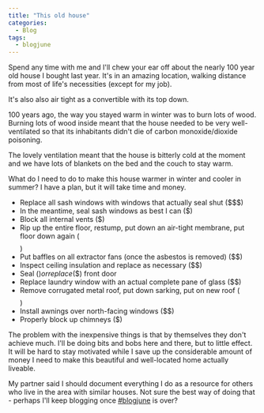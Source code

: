 ```yaml
---
title: "This old house"
categories:
  - Blog
tags:
  - blogjune
---
```


Spend any time with me and I'll chew your ear off about the nearly 100 year old house I bought last year. It's in an amazing
location, walking distance from most of life's necessities (except for my job).

It's also also air tight as a convertible with its top down.

100 years ago, the way you stayed warm in winter was to burn lots of wood. Burning lots of wood inside meant that the house
needed to be very well-ventilated so that its inhabitants didn't die of carbon monoxide/dioxide poisoning.

The lovely ventilation meant that the house is bitterly cold at the moment and we have lots of blankets on the bed and the
couch to stay warm.

What do I need to do to make this house warmer in winter and cooler in summer? I have a plan, but it will take time and money.

* Replace all sash windows with windows that actually seal shut ($$$)
* In the meantime, seal sash windows as best I can ($)
* Block all internal vents ($)
* Rip up the entire floor, restump, put down an air-tight membrane, put floor down again ($$$$)
* Put baffles on all extractor fans (once the asbestos is removed) ($$)
* Inspect ceiling insulation and replace as necessary ($$)
* Seal ($) or replace ($$) front door
* Replace laundry window with an actual complete pane of glass ($$)
* Remove corrugated metal roof, put down sarking, put on new roof ($$$$)
* Install awnings over north-facing windows ($$)
* Properly block up chimneys ($)

The problem with the inexpensive things is that by themselves they don't achieve much. I'll be doing bits and bobs here
and there, but to little effect. It will be hard to stay motivated while I save up the considerable amount of money I need to
make this beautiful and well-located home actually liveable.

My partner said I should document everything I do as a resource for others who live in the area with similar houses. Not sure
the best way of doing that - perhaps I'll keep blogging once [#blogjune](/tags/#blogjune) is over?
